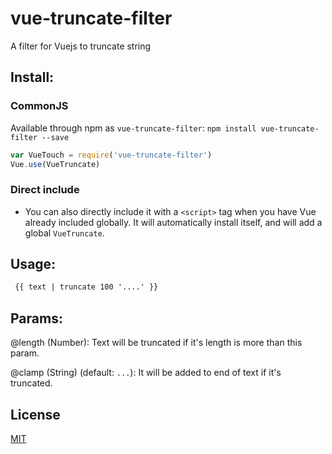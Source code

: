 # vue-truncate-filter

A filter for Vuejs to truncate string

## Install:

### CommonJS

 Available through npm as `vue-truncate-filter`: `npm install vue-truncate-filter --save`

  ``` js
  var VueTouch = require('vue-truncate-filter')
  Vue.use(VueTruncate)
  ```

### Direct include

 - You can also directly include it with a `<script>` tag when you have Vue already included globally. It will automatically install itself, and will add a global `VueTruncate`.

## Usage:

 ```html
  {{ text | truncate 100 '....' }}
 ```
 
## Params:
  @length (Number): Text will be truncated if it's length is more than this param.
  
  @clamp (String) (default: `...`): It will be added to end of text if it's truncated.
  
## License

[MIT](http://opensource.org/licenses/MIT)
